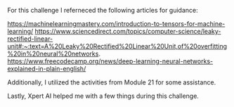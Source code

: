 For this challenge I referneced the following articles for guidance:

https://machinelearningmastery.com/introduction-to-tensors-for-machine-learning/
https://www.sciencedirect.com/topics/computer-science/leaky-rectified-linear-unit#:~:text=A%20Leaky%20Rectified%20Linear%20Unit,of%20overfitting%20in%20neural%20networks.
https://www.freecodecamp.org/news/deep-learning-neural-networks-explained-in-plain-english/

Additionally, I utilized the activities from Module 21 for some assistance.

Lastly, Xpert AI helped me with a few things during this challenge.
